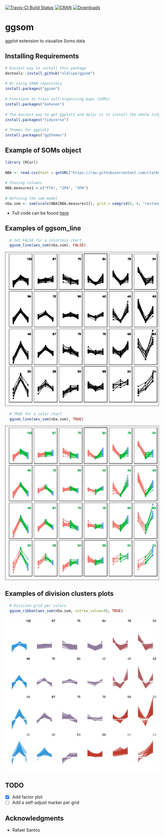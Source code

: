 [![Travis-CI Build Status](https://travis-ci.org/OldLipe/ggsom.svg?branch=master)](https://travis-ci.org/OldLipe/ggsom/)
[![CRAN](http://www.r-pkg.org/badges/version/ggsom)](https://CRAN.R-project.org/package=ggsom)
[![Downloads](http://cranlogs.r-pkg.org/badges/ggsom?color=brightgreen)](http://www.r-pkg.org/pkg/ggsom)


# ggsom
ggplot extension to visualize Soms data

## Installing Requirements
```r
# Easiest way to install this package
devtools::install_github("oldlipe/ggsom")

# Or using CRAN repository
install.packages("ggsom")

# Functions to train self-organising maps (SOMs)
install.packages("kohonen")

# The easiest way to get ggplot2 and dplyr is to install the whole tidyverse:
install.packages("tidyverse")

# Themes for ggplot2
install.packages("ggthemes")
```
## Example of SOMs object

```r
library (RCurl)

NBA <- read.csv(text = getURL("https://raw.githubusercontent.com/clarkdatalabs/soms/master/NBA_2016_player_stats_cleaned.csv"), sep = ",", header = T, check.names = FALSE) 

# Chosing columns
NBA.measures1 = c("FTA", "2PA", "3PA")

# Defining the som model
nba.som <- som(scale(NBA[NBA.measures1]), grid = somgrid(6, 4, "rectangular"))


```
- Full code can be found [here](https://clarkdatalabs.github.io/soms/SOM_NBA)


## Examples of ggsom_line

```r
  # Set FALSE for a colorless chart
  ggsom_line(aes_som(nba.som), FALSE)

```
![](img/ggsom_line_colorless.jpeg)

```r
  # TRUE for a color chart
  ggsom_line(aes_som(nba.som), TRUE)
```
![](img/ggsom_line_color.jpeg)



## Examples of division clusters plots

```r
  # Division grid per colors 
  ggsom_ribbon(aes_som(nba.som, cutree_value=4), TRUE)
```
![](img/ggsom_ribbon.jpeg)

## TODO
- [x] Add factor plot
- [ ] Add a self-adjust marker per grid 

## Acknowledgments
- Rafael Santos



